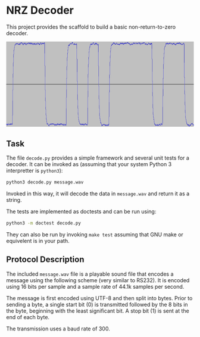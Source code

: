 NRZ Decoder
===========

This project provides the scaffold to build a basic non-return-to-zero decoder.

![Waveform](waveform.png)

Task
----

The file `decode.py` provides a simple framework and several unit tests for a decoder. It can be invoked as (assuming that your system Python 3 interpretter is `python3`):

```bash
python3 decode.py message.wav
```

Invoked in this way, it will decode the data in `message.wav` and return it as a string.

The tests are implemented as doctests and can be run using:

```bash
python3 -m doctest decode.py
```

They can also be run by invoking `make test` assuming that GNU make or equivelent is in your path.

Protocol Description
--------------------

The included `message.wav` file is a playable sound file that encodes a message using the following scheme (very similar to RS232). It is encoded using 16 bits per sample and a sample rate of 44.1k samples per second.

The message is first encoded using UTF-8 and then split into bytes. Prior to sending a byte, a single start bit (0) is transmitted followed by the 8 bits in the byte, beginning with the least significant bit. A stop bit (1) is sent at the end of each byte.

The transmission uses a baud rate of 300.
